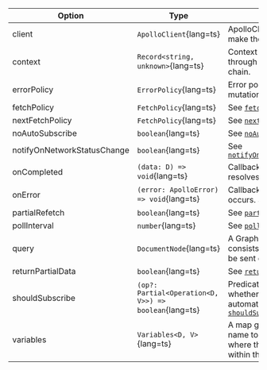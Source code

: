 | Option                      | Type                                                  | Description                                                                                                                                |
| --------------------------- | ----------------------------------------------------- | ------------------------------------------------------------------------------------------------------------------------------------------ |
| client                      | `ApolloClient`{lang=ts}                               | ApolloClient instance use to make the call.                                                                                                |
| context                     | `Record<string, unknown>`{lang=ts}                    | Context object passed through the link execution chain.                                                                                    |
| errorPolicy                 | `ErrorPolicy`{lang=ts}                                | Error policy to use for the mutation. See [`errorPolicy`](/api/core/interfaces/query/#errorpolicy)                                         |
| fetchPolicy                 | `FetchPolicy`{lang=ts}                                | See [`fetchPolicy`](/api/core/interfaces/query/#fetchpolicy)                                                                               |
| nextFetchPolicy             | `FetchPolicy`{lang=ts}                                | See [`nextFetchPolicy`](/api/core/interfaces/query/#nextfetchpolicy)                                                                       |
| noAutoSubscribe             | `boolean`{lang=ts}                                    | See [`noAutoSubscribe`](/api/core/interfaces/query/#noautosubscribe)                                                                       |
| notifyOnNetworkStatusChange | `boolean`{lang=ts}                                    | See [`notifyOnNetworkStatusChange`](/api/core/interfaces/query/#notifyonnetworkstatuschange)                                               |
| onCompleted                 | `(data: D) => void`{lang=ts}                          | Callback for when the query resolves.                                                                                                      |
| onError                     | `(error: ApolloError) => void`{lang=ts}               | Callback for when an error occurs. See [`onError`](/api/core/interfaces/query/#onerror)                                                    |
| partialRefetch              | `boolean`{lang=ts}                                    | See [`partialRefetch`](/api/core/interfaces/query/#partialrefetch)                                                                         |
| pollInterval                | `number`{lang=ts}                                     | See [`pollInterval`](/api/core/interfaces/query/#pollinterval)                                                                             |
| query                       | `DocumentNode`{lang=ts}                               | A GraphQL document that consists of a single query to be sent down to the server.                                                          |
| returnPartialData           | `boolean`{lang=ts}                                    | See [`returnPartialData`](/api/core/interfaces/query/#returnpartialdata)                                                                   |
| shouldSubscribe             | `(op?: Partial<Operation<D, V>>) => boolean`{lang=ts} | Predicate which determines whether or not to automatically subscribe. See [`shouldSubscribe`](/api/core/interfaces/query/#shouldsubscribe) |
| variables                   | `Variables<D, V>`{lang=ts}                            | A map going from variable name to variable value, where the variables are used within the GraphQL query.                                   |
